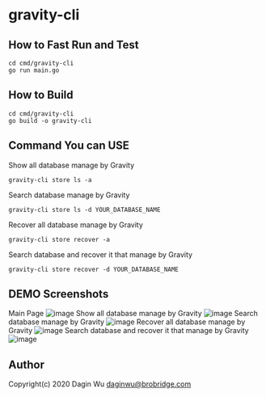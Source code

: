 # gravity-cli

## How to Fast Run and Test

```
cd cmd/gravity-cli
go run main.go
```
## How to Build

```
cd cmd/gravity-cli
go build -o gravity-cli
```
## Command You can USE

Show all database manage by Gravity
```
gravity-cli store ls -a    
```

Search database manage by Gravity
```
gravity-cli store ls -d YOUR_DATABASE_NAME    
```

Recover all database manage by Gravity
```
gravity-cli store recover -a    
```

Search database and recover it that manage by Gravity
```
gravity-cli store recover -d YOUR_DATABASE_NAME  
``` 
## DEMO Screenshots
Main Page
![image](https://github.com/daginwu/demo-screenshot/blob/master/%5Bgravity-cli%5Dmainpage.png)
Show all database manage by Gravity
![image](https://github.com/daginwu/demo-screenshot/blob/master/%5Bgravity-cli%5Dls-all.png)
Search database manage by Gravity
![image](https://github.com/daginwu/demo-screenshot/blob/master/%5Bgravity-cli%5Dls-search.png)
Recover all database manage by Gravity
![image](https://github.com/daginwu/demo-screenshot/blob/master/%5Bgravity-cli%5Dls-all.png)
Search database and recover it that manage by Gravity
![image](https://github.com/daginwu/demo-screenshot/blob/master/%5Bgravity-cli%5Drecover-search-1.png)
## Author
Copyright(c) 2020 Dagin Wu <daginwu@brobridge.com>
